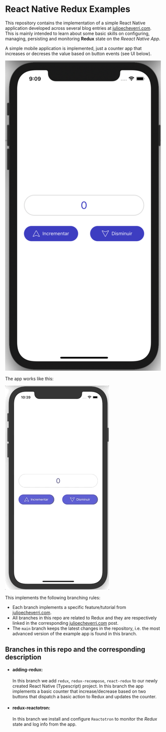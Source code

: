 # React Native Redux Examples

This repository contains the implementation of a simple React Native application developed across several blog entries at [julioecheverri.com](http://www.julioecheverri.com).
This is mainly intended to learn about some basic skills on configuring, managing, persisting and monitoring **Redux** state on the _Reeact Native App_.

A simple mobile application is implemented, just a counter app that increases or decreses the value based on button events (see UI below).

![React Native Counter App](./public-images/react-native-redux-counter.png 'React Native Counter App')

The app works like this:

![Counter App Working](./public-images/redux-recompose-react-native.gif)

This implements the following branching rules:

- Each branch implements a specific feature/tutorial from [julioecheverri.com](http://www.julioecheverri.com).
- All branches in this repo are related to Redux and they are respectively linked in the corresponding [julioecheverri.com](http://www.julioecheverri.com) post.
- The `main` branch keeps the latest changes in the repository, i.e. the most advanced version of the example app is found in this branch.

## Branches in this repo and the corresponding description

- #### adding-redux:
  In this branch we add `redux`, `redux-recompose`, `react-redux` to our newly created React Native (Typescript) project. In this branch the app implements a basic counter that increase/decrease based on two buttons that dispatch a basic action to Redux and updates the counter.
- #### redux-reactotron:
  In this branch we install and configure `Reactotron` to monitor the _Redux_ state and log info from the app.
